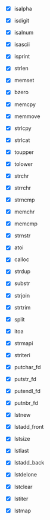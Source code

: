 - [x] isalpha
- [x] isdigit
- [x] isalnum
- [x] isascii
- [x] isprint
- [x] strlen
- [x] memset
- [x] bzero
- [x] memcpy
- [x] memmove
- [x] strlcpy
- [x] strlcat
- [x] toupper
- [x] tolower
- [x] strchr
- [x] strrchr
- [x] strncmp
- [x] memchr
- [x] memcmp
- [x] strnstr
- [x] atoi
- [x] calloc
- [x] strdup

- [x] substr
- [x] strjoin
- [x] strtrim
- [x] split
- [x] itoa
- [x] strmapi
- [x] striteri
- [x] putchar_fd
- [x] putstr_fd
- [x] putendl_fd
- [x] putnbr_fd

- [x] lstnew
- [x] lstadd_front
- [x] lstsize
- [x] lstlast
- [x] lstadd_back
- [x] lstdelone
- [x] lstclear
- [x] lstiter
- [x] lstmap